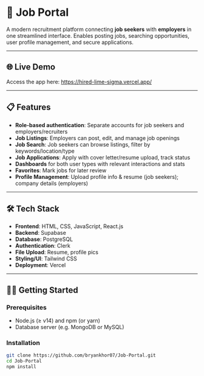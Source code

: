 # 💼 Job Portal

A modern recruitment platform connecting **job seekers** with **employers** in one streamlined interface. Enables posting jobs, searching opportunities, user profile management, and secure applications.

---

## 🌐 Live Demo

Access the app here: https://hired-lime-sigma.vercel.app/

---

## 📋 Features

- **Role-based authentication**: Separate accounts for job seekers and employers/recruiters  
- **Job Listings**: Employers can post, edit, and manage job openings  
- **Job Search**: Job seekers can browse listings, filter by keywords/location/type  
- **Job Applications**: Apply with cover letter/resume upload, track status  
- **Dashboards** for both user types with relevant interactions and stats  
- **Favorites**: Mark jobs for later review  
- **Profile Management**: Upload profile info & resume (job seekers); company details (employers)

---

## 🛠 Tech Stack

- **Frontend**: HTML, CSS, JavaScript, React.js
- **Backend**: Supabase  
- **Database**: PostgreSQL 
- **Authentication**: Clerk 
- **File Upload**: Resume, profile pics  
- **Styling/UI**: Tailwind CSS
- **Deployment**: Vercel

---

## 🧑‍💻 Getting Started

### Prerequisites

- Node.js (≥ v14) and npm (or yarn)  
- Database server (e.g. MongoDB or MySQL)

### Installation

```bash
git clone https://github.com/bryankhor07/Job-Portal.git
cd Job-Portal
npm install
